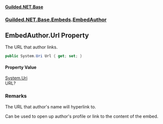 
#### [Guilded.NET.Base](Guilded_NET_Base 'Guilded.NET.Base')
### [Guilded.NET.Base.Embeds](Guilded_NET_Base#Guilded_NET_Base_Embeds 'Guilded.NET.Base.Embeds').[EmbedAuthor](EmbedAuthor 'Guilded.NET.Base.Embeds.EmbedAuthor')
## EmbedAuthor.Url Property

The URL that author links.
```csharp
public System.Uri Url { get; set; }
```


#### Property Value
[System.Uri](https://docs.microsoft.com/en-us/dotnet/api/System.Uri 'System.Uri')  
URL?

### Remarks
  
The URL that author's name will hyperlink to.  
  
Can be used to open up author's profile or link to the content of the embed.